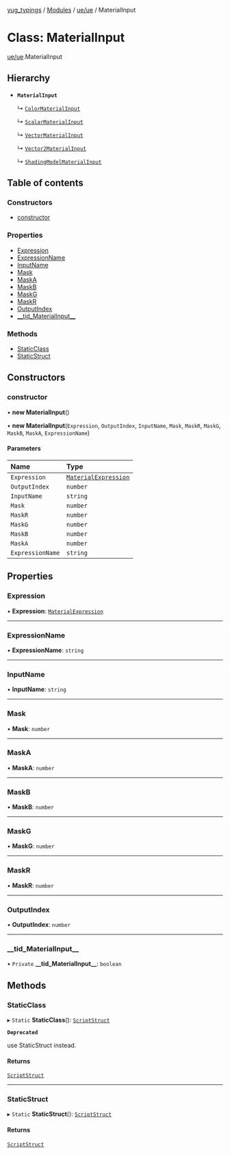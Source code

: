 [yug_typings](../README.md) / [Modules](../modules.md) / [ue/ue](../modules/ue_ue.md) / MaterialInput

# Class: MaterialInput

[ue/ue](../modules/ue_ue.md).MaterialInput

## Hierarchy

- **`MaterialInput`**

  ↳ [`ColorMaterialInput`](ue_ue.ColorMaterialInput.md)

  ↳ [`ScalarMaterialInput`](ue_ue.ScalarMaterialInput.md)

  ↳ [`VectorMaterialInput`](ue_ue.VectorMaterialInput.md)

  ↳ [`Vector2MaterialInput`](ue_ue.Vector2MaterialInput.md)

  ↳ [`ShadingModelMaterialInput`](ue_ue.ShadingModelMaterialInput.md)

## Table of contents

### Constructors

- [constructor](ue_ue.MaterialInput.md#constructor)

### Properties

- [Expression](ue_ue.MaterialInput.md#expression)
- [ExpressionName](ue_ue.MaterialInput.md#expressionname)
- [InputName](ue_ue.MaterialInput.md#inputname)
- [Mask](ue_ue.MaterialInput.md#mask)
- [MaskA](ue_ue.MaterialInput.md#maska)
- [MaskB](ue_ue.MaterialInput.md#maskb)
- [MaskG](ue_ue.MaterialInput.md#maskg)
- [MaskR](ue_ue.MaterialInput.md#maskr)
- [OutputIndex](ue_ue.MaterialInput.md#outputindex)
- [\_\_tid\_MaterialInput\_\_](ue_ue.MaterialInput.md#__tid_materialinput__)

### Methods

- [StaticClass](ue_ue.MaterialInput.md#staticclass)
- [StaticStruct](ue_ue.MaterialInput.md#staticstruct)

## Constructors

### constructor

• **new MaterialInput**()

• **new MaterialInput**(`Expression`, `OutputIndex`, `InputName`, `Mask`, `MaskR`, `MaskG`, `MaskB`, `MaskA`, `ExpressionName`)

#### Parameters

| Name | Type |
| :------ | :------ |
| `Expression` | [`MaterialExpression`](ue_ue.MaterialExpression.md) |
| `OutputIndex` | `number` |
| `InputName` | `string` |
| `Mask` | `number` |
| `MaskR` | `number` |
| `MaskG` | `number` |
| `MaskB` | `number` |
| `MaskA` | `number` |
| `ExpressionName` | `string` |

## Properties

### Expression

• **Expression**: [`MaterialExpression`](ue_ue.MaterialExpression.md)

___

### ExpressionName

• **ExpressionName**: `string`

___

### InputName

• **InputName**: `string`

___

### Mask

• **Mask**: `number`

___

### MaskA

• **MaskA**: `number`

___

### MaskB

• **MaskB**: `number`

___

### MaskG

• **MaskG**: `number`

___

### MaskR

• **MaskR**: `number`

___

### OutputIndex

• **OutputIndex**: `number`

___

### \_\_tid\_MaterialInput\_\_

• `Private` **\_\_tid\_MaterialInput\_\_**: `boolean`

## Methods

### StaticClass

▸ `Static` **StaticClass**(): [`ScriptStruct`](ue_ue.ScriptStruct.md)

**`Deprecated`**

use StaticStruct instead.

#### Returns

[`ScriptStruct`](ue_ue.ScriptStruct.md)

___

### StaticStruct

▸ `Static` **StaticStruct**(): [`ScriptStruct`](ue_ue.ScriptStruct.md)

#### Returns

[`ScriptStruct`](ue_ue.ScriptStruct.md)
